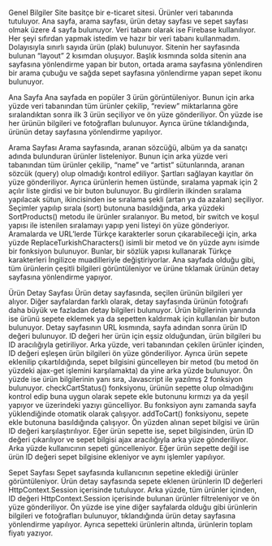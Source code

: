 Genel Bilgiler
Site basitçe bir e-ticaret sitesi. Ürünler veri tabanında tutuluyor. Ana sayfa, arama sayfası, ürün detay sayfası ve sepet sayfası olmak üzere 4 sayfa bulunuyor. Veri tabanı olarak ise Firebase kullanılıyor. Her şeyi sıfırdan yapmak istedim ve hazır bir veri tabanı kullanmadım. Dolayısıyla sınırlı sayıda ürün (plak) bulunuyor. Sitenin her sayfasında bulunan “layout” 2 kısımdan oluşuyor. Başlık kısmında solda sitenin ana sayfasına yönlendirme yapan bir buton, ortada arama sayfasına yönlendiren bir arama çubuğu ve sağda sepet sayfasına yönlendirme yapan sepet ikonu bulunuyor.

Ana Sayfa
Ana sayfada en popüler 3 ürün görüntüleniyor. Bunun için arka yüzde veri tabanından tüm ürünler çekilip, “review” miktarlarına göre sıralandıktan sonra ilk 3 ürün seçiliyor ve ön yüze gönderiliyor. Ön yüzde ise her ürünün bilgileri ve fotoğrafları bulunuyor. Ayrıca ürüne tıklandığında, ürünün detay sayfasına yönlendirme yapılıyor.
 
 
Arama Sayfası
Arama sayfasında, aranan sözcüğü, albüm ya da sanatçı adında bulunduran ürünler listeleniyor. Bunun için arka yüzde veri tabanından tüm ürünler çekilip, “name” ve “artist” sütunlarında, aranan sözcük (query) olup olmadığı kontrol ediliyor. Şartları sağlayan kayıtlar ön yüze gönderiliyor. Ayrıca ürünlerin hemen üstünde, sıralama yapmak için 2 açılır liste girdisi ve bir buton bulunuyor. Bu girdilerin ilkinden sıralama yapılacak sütun, ikincisinden ise sıralama şekli (artan ya da azalan) seçiliyor. Seçimler yapılıp sırala (sort) butonuna basıldığında, arka yüzdeki SortProducts() metodu ile ürünler sıralanıyor. Bu metod, bir switch ve koşul yapısı ile istenilen sıralamayı yapıp yeni listeyi ön yüze gönderiyor. Aramalarda ve URL’lerde Türkçe karakterler sorun çıkarabileceği için, arka yüzde ReplaceTurkishCharacters() isimli bir metod ve ön yüzde aynı isimde bir fonksiyon bulunuyor. Bunlar, bir sözlük yapısı kullanarak Türkçe karakterleri İngilizce muadilleriyle değiştiriyorlar. Ana sayfada olduğu gibi, tüm ürünlerin çeşitli bilgileri görüntüleniyor ve ürüne tıklamak ürünün detay sayfasına yönlendirme yapıyor.
 
 
Ürün Detay Sayfası
Ürün detay sayfasında, seçilen ürünün bilgileri yer alıyor. Diğer sayfalardan farklı olarak, detay sayfasında ürünün fotoğrafı daha büyük ve fazladan detay bilgileri bulunuyor. Ürün bilgilerinin yanında ise ürünü sepete eklemek ya da sepetten kaldırmak için kullanılan bir buton bulunuyor. Detay sayfasının URL kısmında, sayfa adından sonra ürün ID değeri bulunuyor. ID değeri her ürün için eşsiz olduğundan, ürün bilgileri bu ID aracılığıyla getiriliyor. Arka yüzde, veri tabanından çekilen ürünler içinden, ID değeri eşleşen ürün bilgileri ön yüze gönderiliyor. Ayrıca ürün sepete eklenilip çıkartıldığında, sepet bilgisini güncelleyen bir metod (bu metod ön yüzdeki ajax-get işlemini karşılamakta) da yine arka yüzde bulunuyor. Ön yüzde ise ürün bilgilerinin yanı sıra, Javascript ile yazılmış 2 fonksiyon bulunuyor. checkCartStatus() fonksiyonu, ürünün sepette olup olmadığını kontrol edip buna uygun olarak sepete ekle butonunu kırmızı ya da yeşil yapıyor ve üzerindeki yazıyı güncelliyor. Bu fonksiyon aynı zamanda sayfa yüklendiğinde otomatik olarak çalışıyor. addToCart() fonksiyonu, sepete ekle butonuna basıldığında çalışıyor. Ön yüzden alınan sepet bilgisi ve ürün ID değeri karşılaştırılıyor. Eğer ürün sepette ise, sepet bilgisinden, ürün ID değeri çıkarılıyor ve sepet bilgisi ajax aracılığıyla arka yüze gönderiliyor. Arka yüzde kullanıcının sepeti güncelleniyor. Eğer ürün sepette değil ise ürün ID değeri sepet bilgisine ekleniyor ve aynı işlemler yapılıyor.
 
 
Sepet Sayfası
Sepet sayfasında kullanıcının sepetine eklediği ürünler görüntüleniyor. Ürün detay sayfasında sepete eklenen ürünlerin ID değerleri HttpContext.Session içerisinde tutuluyor. Arka yüzde, tüm ürünler içinden, ID değeri HttpContext.Session içerisinde bulunan ürünler filtreleniyor ve ön yüze gönderiliyor. Ön yüzde ise yine diğer sayfalarda olduğu gibi ürünlerin bilgileri ve fotoğrafları bulunuyor, tıklandığında ürün detay sayfasına yönlendirme yapılıyor. Ayrıca sepetteki ürünlerin altında, ürünlerin toplam fiyatı yazıyor.
